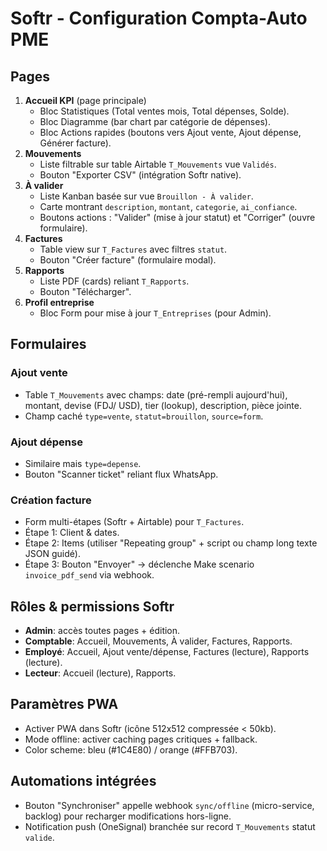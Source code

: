 # Softr - Configuration Compta-Auto PME

## Pages

1. **Accueil KPI** (page principale)
   - Bloc Statistiques (Total ventes mois, Total dépenses, Solde).
   - Bloc Diagramme (bar chart par catégorie de dépenses).
   - Bloc Actions rapides (boutons vers Ajout vente, Ajout dépense, Générer facture).
2. **Mouvements**
   - Liste filtrable sur table Airtable `T_Mouvements` vue `Validés`.
   - Bouton "Exporter CSV" (intégration Softr native).
3. **À valider**
   - Liste Kanban basée sur vue `Brouillon - À valider`.
   - Carte montrant `description`, `montant`, `categorie`, `ai_confiance`.
   - Boutons actions : "Valider" (mise à jour statut) et "Corriger" (ouvre formulaire).
4. **Factures**
   - Table view sur `T_Factures` avec filtres `statut`.
   - Bouton "Créer facture" (formulaire modal).
5. **Rapports**
   - Liste PDF (cards) reliant `T_Rapports`.
   - Bouton "Télécharger".
6. **Profil entreprise**
   - Bloc Form pour mise à jour `T_Entreprises` (pour Admin).

## Formulaires

### Ajout vente
- Table `T_Mouvements` avec champs: date (pré-rempli aujourd'hui), montant, devise (FDJ/ USD), tier (lookup), description, pièce jointe.
- Champ caché `type=vente`, `statut=brouillon`, `source=form`.

### Ajout dépense
- Similaire mais `type=depense`.
- Bouton "Scanner ticket" reliant flux WhatsApp.

### Création facture
- Form multi-étapes (Softr + Airtable) pour `T_Factures`.
- Étape 1: Client & dates.
- Étape 2: Items (utiliser "Repeating group" + script ou champ long texte JSON guidé).
- Étape 3: Bouton "Envoyer" → déclenche Make scenario `invoice_pdf_send` via webhook.

## Rôles & permissions Softr

- **Admin**: accès toutes pages + édition.
- **Comptable**: Accueil, Mouvements, À valider, Factures, Rapports.
- **Employé**: Accueil, Ajout vente/dépense, Factures (lecture), Rapports (lecture).
- **Lecteur**: Accueil (lecture), Rapports.

## Paramètres PWA

- Activer PWA dans Softr (icône 512x512 compressée < 50kb).
- Mode offline: activer caching pages critiques + fallback.
- Color scheme: bleu (#1C4E80) / orange (#FFB703).

## Automations intégrées

- Bouton "Synchroniser" appelle webhook `sync/offline` (micro-service, backlog) pour recharger modifications hors-ligne.
- Notification push (OneSignal) branchée sur record `T_Mouvements` statut `valide`.
